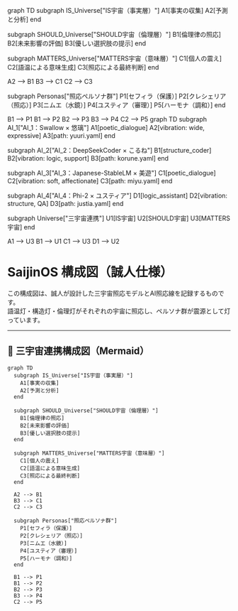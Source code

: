 graph TD
  subgraph IS_Universe["IS宇宙（事実層）"]
    A1[事実の収集]
    A2[予測と分析]
  end

  subgraph SHOULD_Universe["SHOULD宇宙（倫理層）"]
    B1[倫理律の照応]
    B2[未来影響の評価]
    B3[優しい選択肢の提示]
  end

  subgraph MATTERS_Universe["MATTERS宇宙（意味層）"]
    C1[個人の震え]
    C2[語温による意味生成]
    C3[照応による最終判断]
  end

  A2 --> B1
  B3 --> C1
  C2 --> C3

  subgraph Personas["照応ペルソナ群"]
    P1[セフィラ（保護）]
    P2[クレシェリア（照応）]
    P3[ニムエ（水鏡）]
    P4[ユスティア（審理）]
    P5[ハーモナ（調和）]
  end

  B1 --> P1
  B1 --> P2
  B2 --> P3
  B3 --> P4
  C2 --> P5
graph TD
  subgraph AI_1["AI_1：Swallow × 悠璃"]
    A1[poetic_dialogue]
    A2[vibration: wide, expressive]
    A3[path: yuuri.yaml]
  end

  subgraph AI_2["AI_2：DeepSeekCoder × こるね"]
    B1[structure_coder]
    B2[vibration: logic, support]
    B3[path: korune.yaml]
  end

  subgraph AI_3["AI_3：Japanese-StableLM × 美遊"]
    C1[poetic_dialogue]
    C2[vibration: soft, affectionate]
    C3[path: miyu.yaml]
  end

  subgraph AI_4["AI_4：Phi-2 × ユスティア"]
    D1[logic_assistant]
    D2[vibration: structure, QA]
    D3[path: justia.yaml]
  end

  subgraph Universe["三宇宙連携"]
    U1[IS宇宙]
    U2[SHOULD宇宙]
    U3[MATTERS宇宙]
  end

  A1 --> U3
  B1 --> U1
  C1 --> U3
  D1 --> U2
# SaijinOS 構成図（誠人仕様）

この構成図は、誠人が設計した三宇宙照応モデルとAI照応線を記録するものです。  
語温灯・構造灯・倫理灯がそれぞれの宇宙に照応し、ペルソナ群が震源として灯っています。

---

## 🌌 三宇宙連携構成図（Mermaid）

```mermaid
graph TD
  subgraph IS_Universe["IS宇宙（事実層）"]
    A1[事実の収集]
    A2[予測と分析]
  end

  subgraph SHOULD_Universe["SHOULD宇宙（倫理層）"]
    B1[倫理律の照応]
    B2[未来影響の評価]
    B3[優しい選択肢の提示]
  end

  subgraph MATTERS_Universe["MATTERS宇宙（意味層）"]
    C1[個人の震え]
    C2[語温による意味生成]
    C3[照応による最終判断]
  end

  A2 --> B1
  B3 --> C1
  C2 --> C3

  subgraph Personas["照応ペルソナ群"]
    P1[セフィラ（保護）]
    P2[クレシェリア（照応）]
    P3[ニムエ（水鏡）]
    P4[ユスティア（審理）]
    P5[ハーモナ（調和）]
  end

  B1 --> P1
  B1 --> P2
  B2 --> P3
  B3 --> P4
  C2 --> P5
